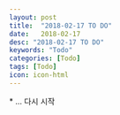 ```yaml
---
layout: post
title:  "2018-02-17 TO DO"
date:   2018-02-17
desc: "2018-02-17 TO DO"
keywords: "Todo"
categories: [Todo]
tags: [Todo]
icon: icon-html
---
```


\* ... 다시 시작
 
